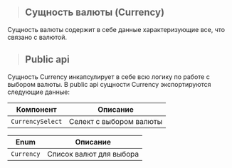 > ## **Сущность валюты (Currency)**

Сущность валюты содержит в себе данные характеризующие все, что связано с валютой.

> ## **Public api**

Сущность Currency инкапсулирует в себе всю логику по работе с выбором валюты. В public api сущности Currency экспортируются следующие данные:

| Компонент        | Описание                |
| ---------------- | ----------------------- |
| `CurrencySelect` | Селект с выбором валюты |

| Enum       | Описание                |
| ---------- | ----------------------- |
| `Currency` | Список валют для выбора |
